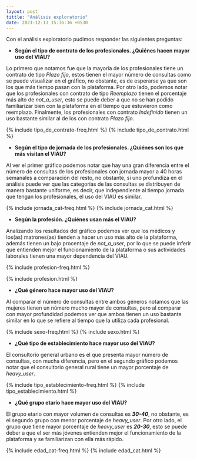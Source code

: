 ```yaml
---
layout: post
tittle: "Análisis exploratorio"
date: 2021-12-13 15:36:36 +0530
---
```

Con el análisis exploratorio pudimos responder las siguientes preguntas:

- **Según el tipo de contrato de los profesionales. ¿Quiénes hacen mayor uso del VIAU?**

Lo primero que notamos fue que la mayoría de los profesionales tiene un contrato de tipo *Plazo fijo*, estos tienen el mayor número de consultas como se puede visualizar en el gráfico, no obstante, es de esperarse ya que son los que más tiempo pasan con la plataforma. Por otro lado, podemos notar que los profesionales con contrato de tipo *Reemplazo* tienen el porcentaje más alto de *not_a_user*, esto se puede deber a que no se han podido familiarizar bien con la plataforma en el tiempo que estuvieron como reemplazo. Finalmente, los profesionales con contrato *Indefinido* tienen un uso bastante similar al de los con contrato *Plazo fijo*.

{% include tipo_de_contrato-freq.html %}
{% include tipo_de_contrato.html %}

- **Según el tipo de jornada de los profesionales. ¿Quiénes son los que más visitan el VIAU?**

Al ver el primer gráfico podemos notar que hay una gran diferencia entre el número de consultas de los profesionales con jornada mayor a 40 horas semanales a comparación del resto, no obstante, si uno profundiza en el análisis puede ver que las categorías de las consultas se distribuyen de manera bastante uniforme, es decir, que independiente al tiempo jornada que tengan los profesionales, el uso del VIAU es similar.

{% include jornada_cat-freq.html %}
{% include jornada_cat.html %}

- **Según la profesión. ¿Quiénes usan más el VIAU?**

Analizando los resultados del gráfico podemos ver que los médicos y los(as) matrones(as) tienden a hacer un uso más alto de la plataforma, además tienen un bajo procentaje de *not_a_user*, por lo que se puede inferir que entienden mejor el funcionamiento de la plataforma o sus actividades laborales tienen una mayor dependencia del VIAU.

{% include profesion-freq.html %}

{% include profesion.html %}

- **¿Qué género hace mayor uso del VIAU?**

Al comparar el número de consultas entre ambos géneros notamos que las mujeres tienen un número mucho mayor de consultas, pero al comparar con mayor profundidad podemos ver que ambos tienen un uso bastante similar en lo que se refiere al tiempo que la utiliza cada profesional.

{% include sexo-freq.html %}
{% include sexo.html %}

- **¿Qué tipo de establecimiento hace mayor uso del VIAU?**

El consultorio general urbano es el que presenta mayor número de consultas, con mucha diferencia, pero en el segundo gráfico podemos notar que el consultorio general rural tiene un mayor porcentaje de *heavy_user*.

{% include tipo_establecimiento-freq.html %}
{% include tipo_establecimiento.html %}

- **¿Qué grupo etario hace mayor uso del VIAU?**

El grupo etario con mayor volumen de consultas es ***30-40***, no obstante, es el segundo grupo con menor porcentaje de *heavy_user*. Por otro lado, el grupo que tiene mayor porcentaje de *heavy_user* es ***20-30***, esto se puede deber a que el ser más jóvenes entienden mejor el funcionamiento de la plataforma y se familiarizan con ella más rápido.

{% include edad_cat-freq.html %}
{% include edad_cat.html %}
